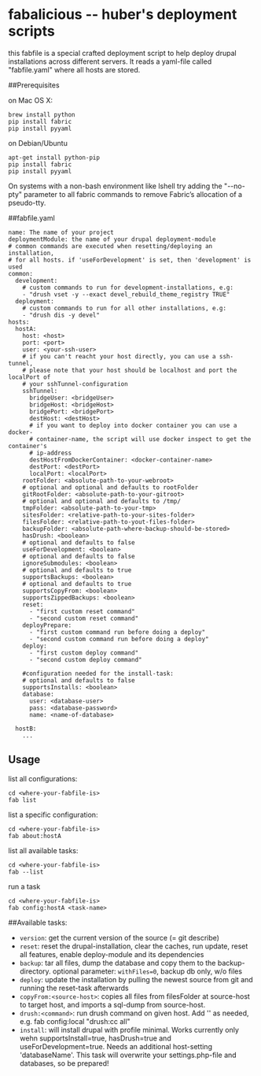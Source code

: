 # fabalicious -- huber's deployment scripts

this fabfile is a special crafted deployment script to help deploy drupal installations across different servers.
It reads a yaml-file called "fabfile.yaml" where all hosts are stored.

##Prerequisites

on Mac OS X:

    brew install python
    pip install fabric
    pip install pyyaml

on Debian/Ubuntu

    apt-get install python-pip
    pip install fabric
    pip install pyyaml

On systems with a non-bash environment like lshell try adding the "--no-pty" parameter to all fabric commands to remove Fabric’s allocation of a pseudo-tty.

##fabfile.yaml

    name: The name of your project
    deploymentModule: the name of your drupal deployment-module
    # common commands are executed when resetting/deploying an installation,
    # for all hosts. if 'useForDevelopment' is set, then 'development' is used
    common:
      development:
        # custom commands to run for development-installations, e.g:
        - "drush vset -y --exact devel_rebuild_theme_registry TRUE"
      deployment:
        # custom commands to run for all other installations, e.g:
        - "drush dis -y devel"
    hosts:
      hostA:
        host: <host>
        port: <port>
        user: <your-ssh-user>
        # if you can't reacht your host directly, you can use a ssh-tunnel,
        # please note that your host should be localhost and port the localPort of
        # your sshTunnel-configuration
        sshTunnel:
          bridgeUser: <bridgeUser>
          bridgeHost: <bridgeHost>
          bridgePort: <bridgePort>
          destHost: <destHost>
          # if you want to deploy into docker container you can use a docker-
          # container-name, the script will use docker inspect to get the container's
          # ip-address
          destHostFromDockerContainer: <docker-container-name>
          destPort: <destPort>
          localPort: <localPort>
        rootFolder: <absolute-path-to-your-webroot>
        # optional and optional and defaults to rootFolder
        gitRootFolder: <absolute-path-to-your-gitroot>
        # optional and optional and defaults to /tmp/
        tmpFolder: <absolute-path-to-your-tmp>
        sitesFolder: <relative-path-to-your-sites-folder>
        filesFolder: <relative-path-to-yout-files-folder>
        backupFolder: <absolute-path-where-backup-should-be-stored>
        hasDrush: <boolean>
        # optional and defaults to false
        useForDevelopment: <boolean>
        # optional and defaults to false
        ignoreSubmodules: <boolean>
        # optional and defaults to true
        supportsBackups: <boolean>
        # optional and defaults to true
        supportsCopyFrom: <boolean>
        supportsZippedBackups: <boolean>
        reset:
          - "first custom reset command"
          - "second custom reset command"
        deployPrepare:
          - "first custom command run before doing a deploy"
          - "second custom command run before doing a deploy"
        deploy:
          - "first custom deploy command"
          - "second custom deploy command"

        #configuration needed for the install-task:
        # optional and defaults to false
        supportsInstalls: <boolean>
        database:
          user: <database-user>
          pass: <database-password>
          name: <name-of-database>

      hostB:
        ...
## Usage

list all configurations:

    cd <where-your-fabfile-is>
    fab list

list a specific configuration:

    cd <where-your-fabfile-is>
    fab about:hostA

list all available tasks:

    cd <where-your-fabfile-is>
    fab --list

run a task

    cd <where-your-fabfile-is>
    fab config:hostA <task-name>

##Available tasks:

* `version`: get the current version of the source (= git describe)
* `reset`: reset the drupal-installation, clear the caches, run update, reset all features, enable deploy-module and its dependencies
* `backup`: tar all files, dump the database and copy them to the backup-directory. optional parameter: `withFiles=0`, backup db only, w/o files
* `deploy`: update the installation by pulling the newest source from git and running the reset-task afterwards
* `copyFrom:<source-host>`: copies all files from filesFolder at source-host to target host, and imports a sql-dump from source-host.
* `drush:<command>`: run drush command on given host. Add '' as needed, e.g. fab config:local "drush:cc all"
* `install`: will install drupal with profile minimal. Works currently only wehn supportsInstall=true, hasDrush=true and useForDevelopment=true. Needs an additional host-setting 'databaseName'. This task will overwrite your settings.php-file and databases, so be prepared!



